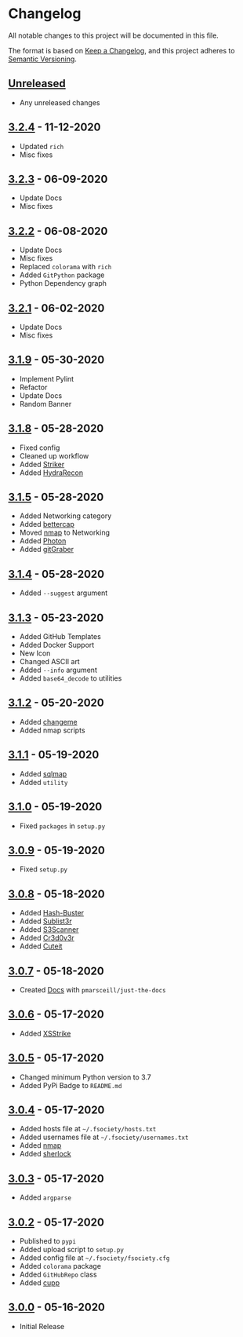 # Changelog

All notable changes to this project will be documented in this file.

The format is based on [Keep a Changelog](https://keepachangelog.com/en/1.0.0/),
and this project adheres to [Semantic Versioning](https://semver.org/spec/v2.0.0.html).

## [Unreleased]

- Any unreleased changes

## [3.2.4] - 11-12-2020

- Updated `rich`
- Misc fixes

## [3.2.3] - 06-09-2020

- Update Docs
- Misc fixes

## [3.2.2] - 06-08-2020

- Update Docs
- Misc fixes
- Replaced `colorama` with `rich`
- Added `GitPython` package
- Python Dependency graph

## [3.2.1] - 06-02-2020

- Update Docs
- Misc fixes

## [3.1.9] - 05-30-2020

- Implement Pylint
- Refactor
- Update Docs
- Random Banner

## [3.1.8] - 05-28-2020

- Fixed config
- Cleaned up workflow
- Added [Striker](https://github.com/s0md3v/Striker)
- Added [HydraRecon](https://github.com/aufzayed/HydraRecon)

## [3.1.5] - 05-28-2020

- Added Networking category
- Added [bettercap](https://github.com/bettercap/bettercap)
- Moved [nmap](https://github.com/nmap/nmap) to Networking
- Added [Photon](https://github.com/s0md3v/Photon)
- Added [gitGraber](https://github.com/hisxo/gitGraber)

## [3.1.4] - 05-28-2020

- Added `--suggest` argument

## [3.1.3] - 05-23-2020

- Added GitHub Templates
- Added Docker Support
- New Icon
- Changed ASCII art
- Added `--info` argument
- Added `base64_decode` to utilities

## [3.1.2] - 05-20-2020

- Added [changeme](https://github.com/ztgrace/changeme)
- Added nmap scripts

## [3.1.1] - 05-19-2020

- Added [sqlmap](https://github.com/sqlmapproject/sqlmap)
- Added `utility`

## [3.1.0] - 05-19-2020

- Fixed `packages` in `setup.py`

## [3.0.9] - 05-19-2020

- Fixed `setup.py`

## [3.0.8] - 05-18-2020

- Added [Hash-Buster](https://github.com/s0md3v/Hash-Buster)
- Added [Sublist3r](https://github.com/aboul3la/Sublist3r)
- Added [S3Scanner](https://github.com/sa7mon/S3Scanner)
- Added [Cr3d0v3r](https://github.com/D4Vinci/Cr3d0v3r)
- Added [Cuteit](https://github.com/D4Vinci/Cuteit)

## [3.0.7] - 05-18-2020

- Created [Docs](https://fsociety.dev/) with `pmarsceill/just-the-docs`

## [3.0.6] - 05-17-2020

- Added [XSStrike](https://github.com/s0md3v/XSStrike)

## [3.0.5] - 05-17-2020

- Changed minimum Python version to 3.7
- Added PyPi Badge to `README.md`

## [3.0.4] - 05-17-2020

- Added hosts file at `~/.fsociety/hosts.txt`
- Added usernames file at `~/.fsociety/usernames.txt`
- Added [nmap](https://github.com/nmap/nmap)
- Added [sherlock](https://github.com/sherlock-project/sherlock)

## [3.0.3] - 05-17-2020

- Added `argparse`

## [3.0.2] - 05-17-2020

- Published to `pypi`
- Added upload script to `setup.py`
- Added config file at `~/.fsociety/fsociety.cfg`
- Added `colorama` package
- Added `GitHubRepo` class
- Added [cupp](https://github.com/Mebus/cupp)

## [3.0.0] - 05-16-2020

- Initial Release

[unreleased]: https://github.com/fsociety-team/fsociety/compare/v3.2.4...HEAD
[3.2.4]: https://github.com/fsociety-team/fsociety/compare/v3.2.3...v3.2.4
[3.2.3]: https://github.com/fsociety-team/fsociety/compare/v3.2.2...v3.2.3
[3.2.2]: https://github.com/fsociety-team/fsociety/compare/v3.2.1...v3.2.2
[3.2.1]: https://github.com/fsociety-team/fsociety/compare/v3.1.9...v3.2.1
[3.1.9]: https://github.com/fsociety-team/fsociety/compare/v3.1.8...v3.1.9
[3.1.8]: https://github.com/fsociety-team/fsociety/compare/v3.1.5...v3.1.8
[3.1.5]: https://github.com/fsociety-team/fsociety/compare/v3.1.4...v3.1.5
[3.1.4]: https://github.com/fsociety-team/fsociety/compare/v3.1.3...v3.1.4
[3.1.3]: https://github.com/fsociety-team/fsociety/compare/v3.1.2...v3.1.3
[3.1.2]: https://github.com/fsociety-team/fsociety/compare/v3.1.1...v3.1.2
[3.1.1]: https://github.com/fsociety-team/fsociety/compare/v3.1.0...v3.1.1
[3.1.0]: https://github.com/fsociety-team/fsociety/compare/v3.0.9...v3.1.0
[3.0.9]: https://github.com/fsociety-team/fsociety/compare/v3.0.8...v3.0.9
[3.0.8]: https://github.com/fsociety-team/fsociety/compare/v3.0.7...v3.0.8
[3.0.7]: https://github.com/fsociety-team/fsociety/compare/v3.0.6...v3.0.7
[3.0.6]: https://github.com/fsociety-team/fsociety/compare/v3.0.5...v3.0.6
[3.0.5]: https://github.com/fsociety-team/fsociety/compare/v3.0.4...v3.0.5
[3.0.4]: https://github.com/fsociety-team/fsociety/compare/v3.0.3...v3.0.4
[3.0.3]: https://github.com/fsociety-team/fsociety/compare/v3.0.2...v3.0.3
[3.0.2]: https://github.com/fsociety-team/fsociety/compare/v3.0.0...v3.0.2
[3.0.0]: https://github.com/fsociety-team/fsociety/releases/tag/v3.0.0
